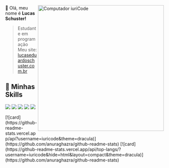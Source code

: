 <img src="https://raw.githubusercontent.com/MicaelliMedeiros/micaellimedeiros/master/image/computer-illustration.png" min-width="400px" max-width="400px" width="400px" align="right" alt="Computador iuriCode">
💜 Olá, meu nome é <strong>Lucas Schuster!</strong>

> Estudante em programação 
>Meu site: <a href="lucaseduardoschuster.com.br" target="_blank">lucaseduardoschuster.com.br</a>


## 🚀 Minhas Skills
<p align="left">
  <img src="https://img.shields.io/badge/Python-3776AB?style=for-the-badge&logo=python&logoColor=white" />
  <img src="https://img.shields.io/badge/Java-ED8B00?style=for-the-badge&logo=java&logoColor=white" />
  <img src="https://img.shields.io/badge/MySQL-00000F?style=for-the-badge&logo=mysql&logoColor=white" />
  <img src="https://img.shields.io/badge/HTML5-E34F26?style=for-the-badge&logo=html5&logoColor=white" />
  <img src="https://img.shields.io/badge/CSS3-1572B6?style=for-the-badge&logo=css3&logoColor=white" />
</p>
[![card](https://github-readme-stats.vercel.app/api?username=iuricode&theme=dracula)](https://github.com/anuraghazra/github-readme-stats)
[![card](https://github-readme-stats.vercel.app/api/top-langs/?username=iuricode&hide=html&layout=compact&theme=dracula)](https://github.com/anuraghazra/github-readme-stats)
